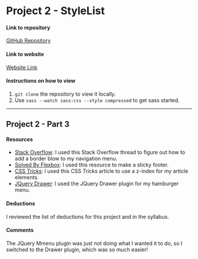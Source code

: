# Project 2 - StyleList

#### Link to repository
[GitHub Repository](https://github.com/cmkuiper/project-2_kuiper-caitlin)

#### Link to website
[Website Link](http://www.caitlinkuiper.com/advweb2_project2)
<!-- Edit this for Project 2 - Part 3 -->

#### Instructions on how to view
1. `git clone` the repository to view it locally.
2. Use `sass --watch sass:css --style compressed` to get sass started.

---

## Project 2 - Part 3

#### Resources
- [Stack Overflow](https://stackoverflow.com/questions/3971880/how-to-make-shadow-on-border-bottom): I used this Stack Overflow thread to figure out how to add a border blow to my navigation menu.
- [Solved By Flexbox](https://philipwalton.github.io/solved-by-flexbox/demos/sticky-footer/): I used this resource to make a sticky footer.
- [CSS Tricks](https://css-tricks.com/almanac/properties/z/z-index/): I used this CSS Tricks article to use a z-index for my article elements.
- [JQuery Drawer](http://git.blivesta.com/drawer/): I used the JQuery Drawer plugin for my hamburger menu.


#### Deductions
I reviewed the list of deductions for this project and in the syllabus.

#### Comments

The JQuery Mmenu plugin was just not doing what I wanted it to do, so I switched to the Drawer plugin, which was so much easier!
